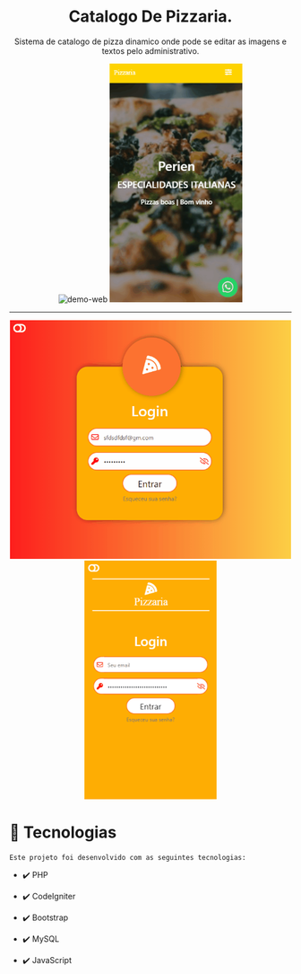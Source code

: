 <h1 align = "center"> Catalogo De Pizzaria. </h1>
<p align="center">Sistema de catalogo de pizza dinamico onde pode se editar as imagens e textos pelo administrativo.</p>

<div align="center">
	<img src="./github/n7.gif" alt="demo-web" height="425">
	<img src="./github/n8.gif" alt="demo-mobile" height="425">
</div>

<hr style="border: none;">

<div align="center">
	<img src="./github/n9.gif" alt="demo-web" height="425">
	<img src="./github/n10.gif" alt="demo-mobile" height="425">
</div>



# 🚀 Tecnologias

	Este projeto foi desenvolvido com as seguintes tecnologias:

- ✔️ PHP

- ✔️ CodeIgniter

- ✔️ Bootstrap

- ✔️ MySQL

- ✔️ JavaScript


